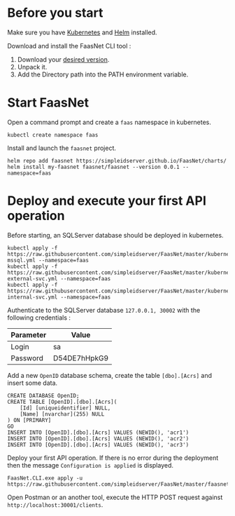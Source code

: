 # Before you start

Make sure you have [Kubernetes](https://kubernetes.io/docs/tasks/tools/) and [Helm](https://helm.sh/docs/intro/install/) installed.

Download and install the FaasNet CLI tool :

1. Download your [desired version](https://github.com/simpleidserver/FaasNet/releases).
2. Unpack it.
3. Add the Directory path into the PATH environment variable.

# Start FaasNet

Open a command prompt and create a `faas` namespace in kubernetes. 

```
kubectl create namespace faas
```

Install and launch the `faasnet` project.

```
helm repo add faasnet https://simpleidserver.github.io/FaasNet/charts/
helm install my-faasnet faasnet/faasnet --version 0.0.1 --namespace=faas
```

# Deploy and execute your first API operation

Before starting, an SQLServer database should be deployed in kubernetes.

```
kubectl apply -f https://raw.githubusercontent.com/simpleidserver/FaasNet/master/kubernetes/run-mssql.yml --namespace=faas
kubectl apply -f https://raw.githubusercontent.com/simpleidserver/FaasNet/master/kubernetes/mssql-external-svc.yml --namespace=faas
kubectl apply -f https://raw.githubusercontent.com/simpleidserver/FaasNet/master/kubernetes/mssql-internal-svc.yml --namespace=faas
```

Authenticate to the SQLServer database `127.0.0.1, 30002` with the following credentials :

| Parameter | Value        |
| --------- | ------------ |
| Login     | sa           |
| Password  | D54DE7hHpkG9 |

Add a new `OpenID` database schema, create the table `[dbo].[Acrs]` and insert some data.

```
CREATE DATABASE OpenID;
CREATE TABLE [OpenID].[dbo].[Acrs](
	[Id] [uniqueidentifier] NULL,
	[Name] [nvarchar](255) NULL
) ON [PRIMARY]
GO
INSERT INTO [OpenID].[dbo].[Acrs] VALUES (NEWID(), 'acr1')
INSERT INTO [OpenID].[dbo].[Acrs] VALUES (NEWID(), 'acr2')
INSERT INTO [OpenID].[dbo].[Acrs] VALUES (NEWID(), 'acr3')
```

Deploy your first API operation. If there is no error during the deployment then the message `Configuration is applied` is displayed.

```
FaasNet.CLI.exe apply -u https://raw.githubusercontent.com/simpleidserver/FaasNet/master/faasnet.yml
```

Open Postman or an another tool, execute the HTTP POST request against `http://localhost:30001/clients`.
